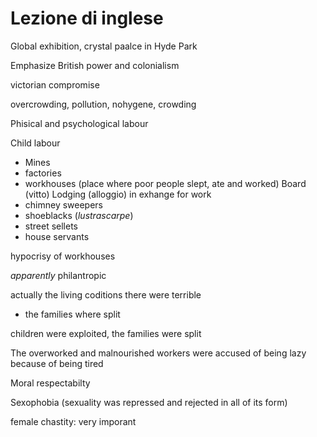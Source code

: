 # Lezione di inglese

Global exhibition, crystal paalce in Hyde Park

Emphasize British power and colonialism


victorian compromise

overcrowding, pollution, nohygene, crowding

Phisical and psychological labour

Child labour

* Mines
* factories
* workhouses (place where poor people slept, ate and worked)
Board (vitto)
Lodging (alloggio)
in exhange for work
* chimney sweepers
* shoeblacks (_lustrascarpe_)
* street sellets
* house servants

hypocrisy of workhouses

_apparently_ philantropic

actually the living coditions there were terrible

* the families where split

children were exploited, the families were split


The overworked and malnourished workers were accused of being lazy because of being tired


Moral respectabilty

Sexophobia (sexuality was repressed and rejected in all of its form)

female chastity: very imporant


<!--stackedit_data:
eyJoaXN0b3J5IjpbLTgzMzg0NjE0NSwxNTY2OTc1NDc2XX0=
-->